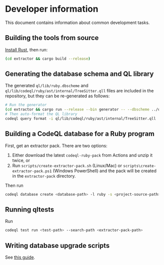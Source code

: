 # Developer information

This document contains information about common development tasks.

## Building the tools from source

[Install Rust](https://www.rust-lang.org/tools/install), then run:

```bash
(cd extractor && cargo build --release)
```

## Generating the database schema and QL library

The generated `ql/lib/ruby.dbscheme` and `ql/lib/codeql/ruby/ast/internal/TreeSitter.qll` files are included in the repository, but they can be re-generated as follows:

```bash
# Run the generator
(cd extractor && cargo run --release --bin generator -- --dbscheme ../ql/lib/ruby.dbscheme --library ../ql/lib/codeql/ruby/ast/internal/TreeSitter.qll)
# Then auto-format the QL library
codeql query format -i ql/lib/codeql/ruby/ast/internal/TreeSitter.qll
```

## Building a CodeQL database for a Ruby program

First, get an extractor pack. There are two options:

1. Either download the latest `codeql-ruby-pack` from Actions and unzip it twice, or
2. Run `scripts/create-extractor-pack.sh` (Linux/Mac) or `scripts\create-extractor-pack.ps1` (Windows PowerShell) and the pack will be created in the `extractor-pack` directory.

Then run

```bash
codeql database create <database-path> -l ruby -s <project-source-path> --search-path <extractor-pack-path>
```

## Running qltests

Run

```bash
codeql test run <test-path> --search-path <extractor-pack-path>
```

## Writing database upgrade scripts

See [this guide](prepare-db-upgrade.md).
